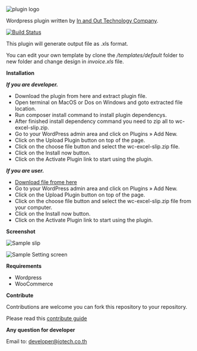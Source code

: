 
![plugin logo](https://iotech.co.th/wp-content/uploads/2017/11/wcxs.png) 

Wordpress plugin written by [In and Out Technology Company](https://iotech.co.th).

[![Build Status](https://travis-ci.org/iotech-thailand/wc-excel-slip.svg?branch=development)](https://travis-ci.org/iotech-thailand/wc-excel-slip)

This plugin will generate output file as .xls format.

You can edit your own template by clone the */templates/default* folder to new folder and change design in *invoice.xls* file.


**Installation**

***If you are developer.***
- Download the plugin from here and extract plugin file.
- Open terminal on MacOS or Dos on Windows and goto extracted file location.
- Run composer install command to install plugin dependencys.
- After finished install dependency command you need to zip all to wc-excel-slip.zip.
- Go to your WordPress admin area and click on Plugins » Add New.
- Click on the Upload Plugin button on top of the page.
- Click on the choose file button and select the wc-excel-slip.zip file.
- Click on the Install now button.
- Click on the Activate Plugin link to start using the plugin.


***If you are user.***
- [Download file frome here](https://github.com/iotech-thailand/wc-excel-slip/raw/master/files/wc-excel-slip.zip)
- Go to your WordPress admin area and click on Plugins » Add New.
- Click on the Upload Plugin button on top of the page.
- Click on the choose file button and select the wc-excel-slip.zip file from your computer.
- Click on the Install now button.
- Click on the Activate Plugin link to start using the plugin.

**Screenshot**

![Sample slip](https://iotech.co.th/wp-content/uploads/2017/06.40.34.png)

![Sample Setting screen](https://iotech.co.th/wp-content/uploads/2017/06.41.22.png)


**Requirements**
 - Wordpress
 - WooCommerce


**Contribute**

Contributions are welcome you can fork this repository to your repository.

Please read this [contribute guide](https://github.com/iotech-thailand/wc-excel-slip/blob/master/CONTRIBUTING.md)


**Any question for developer**

Email to: [developer@iotech.co.th](developer@iotech.co.th)
